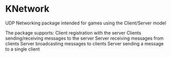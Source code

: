 KNetwork
========

UDP Networking package intended for games using the Client/Server model

The package supports:
  Client registration with the server
  Clients sending/receiving messages to the server
  Server receiving messages from clients
  Server broadcasting messages to clients
  Server sending a message to a single client